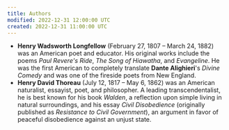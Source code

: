 ```yaml
---
title: Authors
modified: 2022-12-31 12:00:00 UTC
created: 2022-12-31 11:00:00 UTC
---
```


- **Henry Wadsworth Longfellow** (February 27, 1807 – March 24, 1882) was an American poet and educator. His original works include the poems _Paul Revere's Ride_, _The Song of Hiawatha_, and _Evangeline_. He was the first American to completely translate **Dante Alighieri**'s _Divine Comedy_ and was one of the fireside poets from New England.
- **Henry David Thoreau** (July 12, 1817 – May 6, 1862) was an American naturalist, essayist, poet, and philosopher. A leading transcendentalist, he is best known for his book _Walden_, a reflection upon simple living in natural surroundings, and his essay _Civil Disobedience_ (originally published as _Resistance to Civil Government_), an argument in favor of peaceful disobedience against an unjust state.
